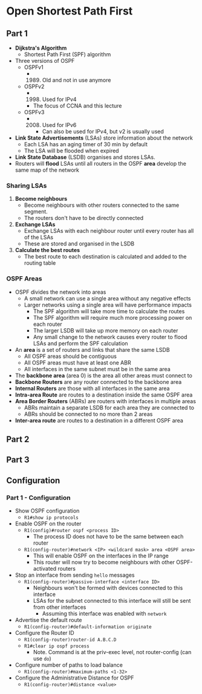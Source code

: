 # Open Shortest Path First

## Part 1

- **Dijkstra's Algorithm**
  - Shortest Path First (SPF) algorithm
- Three versions of OSPF
  - OSPFv1
    - 1989. Old and not in use anymore
  - OSPFv2
    - 1998. Used for IPv4
    - The focus of CCNA and this lecture
  - OSPFv3
    - 2008. Used for IPv6
      - Can also be used for IPv4, but v2 is usually used
- **Link State Advertisements** (LSAs) store information about the network
  - Each LSA has an aging timer of 30 min by default
  - The LSA will be flooded when expired
- **Link State Database** (LSDB) organises and stores LSAs.
- Routers will **flood** LSAs until all routers in the OSPF **area** develop the same map of the network

### Sharing LSAs

1. **Become neighbours**
    - Become neighbours with other routers connected to the same segment.
    - The routers don't have to be directly connected
2. **Exchange LSAs**
    - Exchange LSAs with each neighbour router until every router has all of the LSAs
    - These are stored and organised in the LSDB
3. **Calculate the best routes**
    - The best route to each destination is calculated and added to the routing table

### OSPF Areas

- OSPF divides the network into areas
  - A small network can use a single area without any negative effects
  - Larger networks using a single area will have performance impacts
    - The SPF algorithm will take more time to calculate the routes
    - The SPF algorithm will require much more processing power on each router
    - The larger LSDB will take up more memory on each router
    - Any small change to the network causes every router to flood LSAs and perform the SPF calculation
- An **area** is a set of routers and links that share the same LSDB
  - All OSPF areas should be contiguous
  - All OSPF areas must have at least one ABR
  - All interfaces in the same subnet must be in the same area
- The **backbone area** (area 0) is the area all other areas must connect to
- **Backbone Routers** are any router connected to the backbone area
- **Internal Routers** are those with all interfaces in the same area
- **Intra-area Route** are routes to a destination inside the same OSPF area
- **Area Border Routers** (ABRs) are routers with interfaces in multiple areas
  - ABRs maintain a separate LSDB for each area they are connected to
  - ABRs should be connected to no more than 2 areas
- **Inter-area route** are routes to a destination in a different OSPF area

## Part 2

## Part 3

## Configuration

### Part 1 - Configuration

- Show OSPF configuration
  - `R1#show ip protocols`
- Enable OSPF on the router
  - `R1(config)#router ospf <process ID>`
    - The process ID does not have to be the same between each router
  - `R1(config-router)#network <IP> <wildcard mask> area <OSPF area>`
    - This will enable OSPF on the interfaces in the IP range
    - This router will now try to become neighbours with other OSPF-activated routers
- Stop an interface from sending `hello` messages
  - `R1(config-router)#passive-interface <interface ID>`
    - Neighbours won't be formed with devices connected to this interface
    - LSAs for the subnet connected to this interface will still be sent from other interfaces
      - Assuming this interface was enabled with `network`
- Advertise the default route
  - `R1(config-router)#default-information originate`
- Configure the Router ID
  - `R1(config-router)router-id A.B.C.D`
  - `R1#clear ip ospf process`
    - Note. Command is at the priv-exec level, not router-config (can use `do`)
- Configure number of paths to load balance
  - `R1(config-router)#maximum-paths <1-32>`
- Configure the Administrative Distance for OSPF
  - `R1(config-router)#distance <value>`
